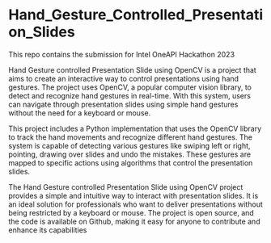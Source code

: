 # Hand_Gesture_Controlled_Presentation_Slides
This repo contains the submission for Intel OneAPI Hackathon 2023

Hand Gesture controlled Presentation Slide using OpenCV is a project that aims to create an interactive way to control presentations using hand gestures. The project uses OpenCV, a popular computer vision library, to detect and recognize hand gestures in real-time. With this system, users can navigate through presentation slides using simple hand gestures without the need for a keyboard or mouse.

This project includes a Python implementation that uses the OpenCV library to track the hand movements and recognize different hand gestures. The system is capable of detecting various gestures like swiping left or right, pointing, drawing over slides and undo the mistakes. These gestures are mapped to specific actions using algorithms that control the presentation slides.

The Hand Gesture controlled Presentation Slide using OpenCV project provides a simple and intuitive way to interact with presentation slides. It is an ideal solution for professionals who want to deliver presentations without being restricted by a keyboard or mouse. The project is open source, and the code is available on Github, making it easy for anyone to contribute and enhance its capabilities
